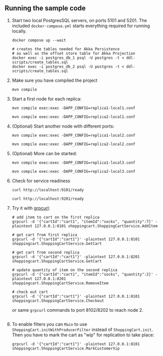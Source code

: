 ## Running the sample code

1. Start two local PostgresSQL servers, on ports 5101 and 5201. The included `docker-compose.yml` starts everything required for running locally.

    ```shell
    docker compose up --wait

    # creates the tables needed for Akka Persistence
    # as well as the offset store table for Akka Projection
    docker exec -i postgres_db_1 psql -U postgres -t < ddl-scripts/create_tables.sql
    docker exec -i postgres_db_2 psql -U postgres -t < ddl-scripts/create_tables.sql
    ```

2. Make sure you have compiled the project

    ```shell
    mvn compile 
    ```

3. Start a first node for each replica:

    ```shell
    mvn compile exec:exec -DAPP_CONFIG=replica1-local1.conf
    ```

    ```shell
    mvn compile exec:exec -DAPP_CONFIG=replica2-local1.conf
    ```

4. (Optional) Start another node with different ports:

    ```shell
    mvn compile exec:exec -DAPP_CONFIG=replica1-local2.conf
    ```

    ```shell
    mvn compile exec:exec -DAPP_CONFIG=replica2-local2.conf
    ```

5. (Optional) More can be started:

    ```shell
    mvn compile exec:exec -DAPP_CONFIG=replica1-local3.conf
    ```

    ```shell
    mvn compile exec:exec -DAPP_CONFIG=replica2-local3.conf
    ```

6. Check for service readiness

    ```shell
    curl http://localhost:9101/ready
    ```

    ```shell
    curl http://localhost:9201/ready
    ```

7. Try it with [grpcurl](https://github.com/fullstorydev/grpcurl):

    ```shell
    # add item to cart on the first replica
    grpcurl -d '{"cartId":"cart1", "itemId":"socks", "quantity":7}' -plaintext 127.0.0.1:8101 shoppingcart.ShoppingCartService.AddItem

    # get cart from first replica
    grpcurl -d '{"cartId":"cart1"}' -plaintext 127.0.0.1:8101 shoppingcart.ShoppingCartService.GetCart

    # get cart from second replica
    grpcurl -d '{"cartId":"cart1"}' -plaintext 127.0.0.1:8201 shoppingcart.ShoppingCartService.GetCart

    # update quantity of item on the second replica
    grpcurl -d '{"cartId":"cart1", "itemId":"socks", "quantity":2}' -plaintext 127.0.0.1:8201 shoppingcart.ShoppingCartService.RemoveItem

    # check out cart
    grpcurl -d '{"cartId":"cart1"}' -plaintext 127.0.0.1:8101 shoppingcart.ShoppingCartService.Checkout
    ```

    or same `grpcurl` commands to port 8102/8202 to reach node 2.
    ```

8. To enable filters you can `Main` to use `ShoppingCart.initWithProducerFilter` instead of `ShoppingCart.init`. Then you have to mark the cart as "wip" for replication to take place:

    ```shell
    grpcurl -d '{"cartId":"cart1"}' -plaintext 127.0.0.1:8101 shoppingcart.ShoppingCartService.MarkCustomerVip
   ```
